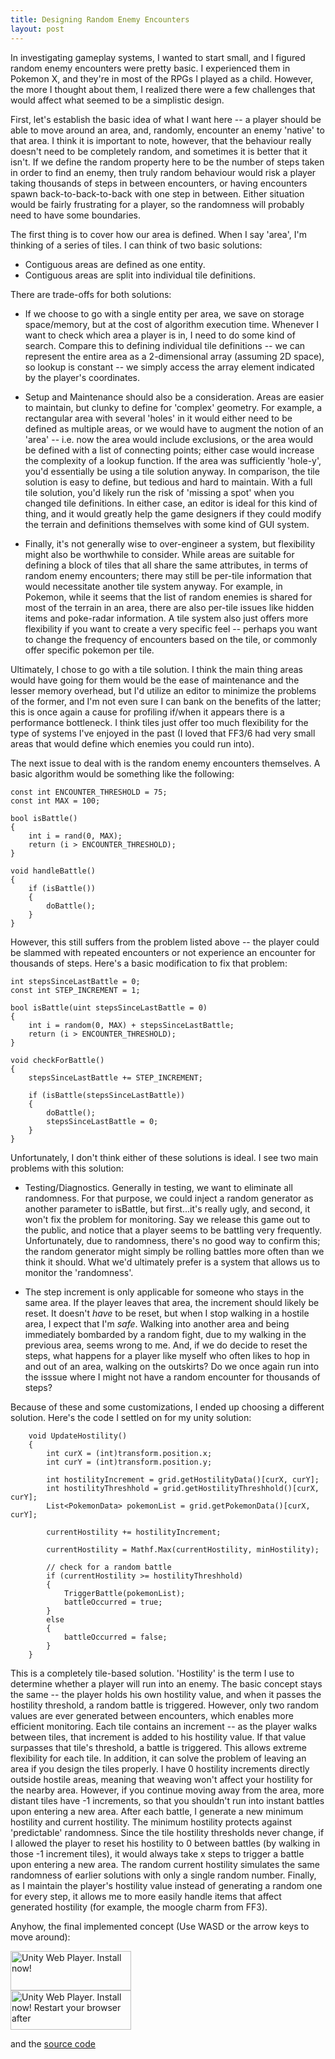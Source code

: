 ```yaml
---
title: Designing Random Enemy Encounters
layout: post
---
```

In investigating gameplay systems, I wanted to start small, and I figured random enemy encounters were pretty basic. I experienced them in Pokemon X, and they're in most of the RPGs I played as a child. However, the more I thought about them, I realized there were a few challenges that would affect what seemed to be a simplistic design.

First, let's establish the basic idea of what I want here -- a player should be able to move around an area, and, randomly, encounter an enemy 'native' to that area. I think it is important to note, however, that the behaviour really doesn't need to be completely random, and sometimes it is better that it isn't. If we define the random property here to be the number of steps taken in order to find an enemy, then truly random behaviour would risk a player taking thousands of steps in between encounters, or having encounters spawn back-to-back-to-back with one step in between. Either situation would be fairly frustrating for a player, so the randomness will probably need to have some boundaries.

The first thing is to cover how our area is defined. When I say 'area', I'm thinking of a series of tiles. I can think of two basic solutions:

* Contiguous areas are defined as one entity.
* Contiguous areas are split into individual tile definitions.

There are trade-offs for both solutions:

* If we choose to go with a single entity per area, we save on storage space/memory, but at the cost of algorithm execution time. Whenever I want to check which area a player is in, I need to do some kind of search. Compare this to defining individual tile definitions -- we can represent the entire area as a 2-dimensional array (assuming 2D space), so lookup is constant -- we simply access the array element indicated by the player's coordinates.

* Setup and Maintenance should also be a consideration. Areas are easier to maintain, but clunky to define for 'complex' geometry. For example, a rectangular area with several 'holes' in it would either need to be defined as multiple areas, or we would have to augment the notion of an 'area' -- i.e. now the area would include exclusions, or the area would be defined with a list of connecting points; either case would increase the complexity of a lookup function. If the area was sufficiently 'hole-y', you'd essentially be using a tile solution anyway. In comparison, the tile solution is easy to define, but tedious and hard to maintain. With a full tile solution, you'd likely run the risk of 'missing a spot' when you changed tile definitions. In either case, an editor is ideal for this kind of thing, and it would greatly help the game designers if they could modify the terrain and definitions themselves with some kind of GUI system.

* Finally, it's not generally wise to over-engineer a system, but flexibility might also be worthwhile to consider. While areas are suitable for defining a block of tiles that all share the same attributes, in terms of random enemy encounters; there may still be per-tile information that would necessitate another tile system anyway. For example, in Pokemon, while it seems that the list of random enemies is shared for most of the terrain in an area, there are also per-tile issues like hidden items and poke-radar information. A tile system also just offers more flexibility if you want to create a very specific feel -- perhaps you want to change the frequency of encounters based on the tile, or commonly offer specific pokemon per tile.

Ultimately, I chose to go with a tile solution. I think the main thing areas would have going for them would be the ease of maintenance and the lesser memory overhead, but I'd utilize an editor to minimize the problems of the former, and I'm not even sure I can bank on the benefits of the latter; this is once again a cause for profiling if/when it appears there is a performance bottleneck. I think tiles just offer too much flexibility for the type of systems I've enjoyed in the past (I loved that FF3/6 had very small areas that would define which enemies you could run into).


The next issue to deal with is the random enemy encounters themselves. A basic algorithm would be something like the following:

```
const int ENCOUNTER_THRESHOLD = 75;
const int MAX = 100;

bool isBattle()
{
	int i = rand(0, MAX);
	return (i > ENCOUNTER_THRESHOLD);
}

void handleBattle()
{
	if (isBattle())
	{
		doBattle();
	}
}
```

However, this still suffers from the problem listed above -- the player could be slammed with repeated encounters or not experience an encounter for thousands of steps. Here's a basic modification to fix that problem:

```
int stepsSinceLastBattle = 0;
const int STEP_INCREMENT = 1;

bool isBattle(uint stepsSinceLastBattle = 0)
{
	int i = random(0, MAX) + stepsSinceLastBattle;
	return (i > ENCOUNTER_THRESHOLD);
}

void checkForBattle()
{
	stepsSinceLastBattle += STEP_INCREMENT;
	
	if (isBattle(stepsSinceLastBattle))
	{
		doBattle();
		stepsSinceLastBattle = 0;
	}
}
```

Unfortunately, I don't think either of these solutions is ideal. I see two main problems with this solution:

* Testing/Diagnostics. Generally in testing, we want to eliminate all randomness. For that purpose, we could inject a random generator as another parameter to isBattle, but first...it's really ugly, and second, it won't fix the problem for monitoring. Say we release this game out to the public, and notice that a player seems to be battling very frequently. Unfortunately, due to randomness, there's no good way to confirm this; the random generator might simply be rolling battles more often than we think it should. What we'd ultimately prefer is a system that allows us to monitor the 'randomness'.

* The step increment is only applicable for someone who stays in the same area. If the player leaves that area, the increment should likely be reset. It doesn't *have* to be reset, but when I stop walking in a hostile area, I expect that I'm *safe*. Walking into another area and being immediately bombarded by a random fight, due to my walking in the previous area, seems wrong to me. And, if we do decide to reset the steps, what happens for a player like myself who often likes to hop in and out of an area, walking on the outskirts? Do we once again run into the isssue where I might not have a random encounter for thousands of steps?

Because of these and some customizations, I ended up choosing a different solution. Here's the code I settled on for my unity solution:

```
	void UpdateHostility()
	{
		int curX = (int)transform.position.x;
		int curY = (int)transform.position.y;

		int hostilityIncrement = grid.getHostilityData()[curX, curY];
		int hostilityThreshhold = grid.getHostilityThreshhold()[curX, curY];
		List<PokemonData> pokemonList = grid.getPokemonData()[curX, curY];

		currentHostility += hostilityIncrement;

		currentHostility = Mathf.Max(currentHostility, minHostility);

		// check for a random battle
		if (currentHostility >= hostilityThreshhold)
        {
			TriggerBattle(pokemonList);
			battleOccurred = true;
		}
        else
        {
            battleOccurred = false;
        }
	}
```

This is a completely tile-based solution. 'Hostility' is the term I use to determine whether a player will run into an enemy. The basic concept stays the same -- the player holds his own hostility value, and when it passes the hostility threshold, a random battle is triggered. However, only two random values are ever generated between encounters, which enables more efficient monitoring. Each tile contains an increment -- as the player walks between tiles, that increment is added to his hostility value. If that value surpasses that tile's threshold, a battle is triggered. This allows extreme flexibility for each tile. In addition, it can solve the problem of leaving an area if you design the tiles properly. I have 0 hostility increments directly outside hostile areas, meaning that weaving won't affect your hostility for the nearby area. However, if you continue moving away from the area, more distant tiles have -1 increments, so that you shouldn't run into instant battles upon entering a new area. After each battle, I generate a new minimum hostility and current hostility. The minimum hostility protects against 'predictable' randomness. Since the tile hostility thresholds never change, if I allowed the player to reset his hostility to 0 between battles (by walking in those -1 increment tiles), it would always take x steps to trigger a battle upon entering a new area. The random current hostility simulates the same randomness of earlier solutions with only a single random number. Finally, as I maintain the player's hostility value instead of generating a random one for every step, it allows me to more easily handle items that affect generated hostility (for example, the moogle charm from FF3).

Anyhow, the final implemented concept (Use WASD or the arrow keys to move around):

<script type="text/javascript" src="https://ssl-webplayer.unity3d.com/download_webplayer-3.x/3.0/uo/jquery.min.js"></script>
<script type="text/javascript" src="http://webplayer.unity3d.com/download_webplayer-3.x/3.0/uo/UnityObject2.js"></script>
<script type="text/javascript">
	<!-- 
	var config = {
		width: 640,
		height: 360,
		params: { enableDebugging: "0" }
	};

	var u = new UnityObject2(config);

	jQuery(function() {
		var $missingScreen = jQuery("#unityPlayer").find(".missing");
		var $brokenScreen = jQuery("#unityPlayer").find(".broken");
		
		$missingScreen.hide();
		$brokenScreen.hide();
		
		u.observeProgress(function(progress) {
			switch (progress.pluginStatus)
			{
				case "broken":
					$brokenScreen.find("a").click(function(e) {
						e.stopPropagation();
						e.preventDefault();
						u.installPlugin();
						return false;
					});
					$brokenScreen.show();
					break;
				case "missing":
					$missingScreen.find("a").click(function(e) {
						e.stopPropagation();
						e.preventDefault();
						u.installPlugin();
						return false;
					});
					missingScreen.show();
					break;
				case "installed":
					$missingScreen.remove();
					break;
				case "first":
					break;
			}
		});
		u.initPlugin(jQuery("#unityPlayer")[0], "/assets/web_player.unity3d");
	});


	-->
</script>

<style type="text/css">
<!--
div#unityPlayer { cursor: default, height: 360px, width: 640px }
-->
</style>

<div class="content">
	<div id="unityPlayer">
		<div class="missing">
			<a href="http://unity3d.com/webplayer/" title="Unity Web Player. Install now!">
				<img alt="Unity Web Player. Install now!" src="http://webplayer.unity3d.com/installation/getunity.png" width="193" height="63"/>
			</a>
		</div>
		<div class="broken">
			<a href="http://unity3d.com/webplayer/" title="Unity Web Player. Install now! Restart your browser after">
				<img alt="Unity Web Player. Install now! Restart your browser after" src="http://webplayer.unity3d.com/installation/getunityrestart.png" width="193" height="63"/>
			</a>
		</div>
	</div>
</div>

and the [source code](https://www.github.com/mjriley/RandomEnemy)
